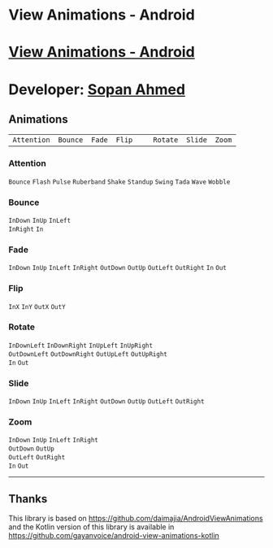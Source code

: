 # View Animations - Android

# [View Animations - Android][published url]
# Developer: [Sopan Ahmed][instructor url]

## Animations

| 			  |             |             |             |             |             |		      |
| ----------- | ----------- | ----------- | ----------- | ----------- | ----------- | ----------- |
| `Attention` | `Bounce`    | `Fade`      | `Flip   `   | `Rotate`    | `Slide`     | `Zoom`      |

### Attention

`Bounce`			`Flash`			`Pulse`           `Ruberband`
`Shake`           `Standup`			`Swing`           `Tada`
`Wave`            `Wobble`

### Bounce

`InDown`           `InUp`             `InLeft`            
`InRight`           `In`           	

### Fade

`InDown`           `InUp`
`InLeft`           `InRight`
`OutDown`          `OutUp`
`OutLeft`           `OutRight`
`In`                `Out`

### Flip

`InX`		`InY`        `OutX`      `OutY`          

### Rotate

`InDownLeft`  `InDownRight`             `InUpLeft`       `InUpRight`              
`OutDownLeft`   `OutDownRight`          `OutUpLeft`     `OutUpRight`  
`In`           `Out`  

### Slide

`InDown`   	`InUp`		`InLeft`     `InRight`
`OutDown`   `OutUp`		`OutLeft`	`OutRight`

### Zoom

`InDown`	`InUp`
`InLeft`    `InRight`          
`OutDown` 	`OutUp`              
`OutLeft` 	`OutRight`      
`In`	`Out`


------

[published url]: https://github.com/gitproject09/viewAnimationsAndroid
[instructor url]: https://github.com/gitproject09

## Thanks
This library is based on https://github.com/daimajia/AndroidViewAnimations and the Kotlin version of this library is available in  https://github.com/gayanvoice/android-view-animations-kotlin
